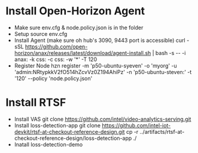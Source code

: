 # Install Open-Horizon Agent
- Make sure env.cfg & node.policy.json is in the folder
- Setup 
source env.cfg
- Install Agent (make sure oh hub's 3090, 9443 port is accessible)
curl -sSL https://github.com/open-horizon/anax/releases/latest/download/agent-install.sh | bash -s -- -i anax: -k css: -c css: -w '*' -T 120
- Register Node
hzn register -m 'p50-ubuntu-syeven' -o 'myorg' -u 'admin:NRtypkkV2fO514hZcvVz0Z194AhiPz' -n 'p50-ubuntu-steven:' -t '120' --policy 'node.policy.json'
# Install RTSF
- Install VAS
git clone https://github.com/intel/video-analytics-serving.git
- Install loss-detection-app
git clone https://github.com/intel-iot-devkit/rtsf-at-checkout-reference-design.git
cp -r ../artifacts/rtsf-at-checkout-reference-design/loss-detection-app ./ 
- Inatall loss-detection-demo